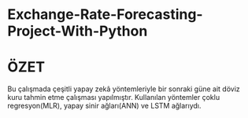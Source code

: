 # Exchange-Rate-Forecasting-Project-With-Python
# ÖZET
Bu çalışmada çeşitli yapay zekâ yöntemleriyle bir sonraki güne ait döviz kuru tahmin etme çalışması yapılmıştır. Kullanılan yöntemler çoklu regresyon(MLR), yapay sinir ağları(ANN) ve LSTM ağlarıydı.
